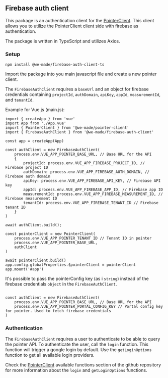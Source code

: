 ## Firebase auth client
This package is an authentication client for the [PointerClient](https://github.com/wemadefree/pointer-client-ts). This client allows you to utilize the PointerClient client side with firebase as authentication.

The package is written in TypeScript and utilizes Axios.

### Setup
```npm install @we-made/firebase-auth-client-ts```

Import the package into you main javascript file and create a new pointer client.

The ```FirebaseAuthClient``` requires a ```baseUrl``` and an object for firebase credentials containing ```projectId```, ```authDomain```, ```apiKey```, ```appId```, ```measurementId```, and ```tenantId```.  

Example for Vue.js (main.js):

```
import { createApp } from 'vue'
import App from './App.vue'
import { PointerClient } from '@we-made/pointer-client'
import { FirebaseAuthClient } from '@we-made/firebase-auth-client'

const app = createApp(App)

const authClient = new FirebaseAuthClient(
    process.env.VUE_APP_POINTER_BASE_URL, // Base URL for the API
    {
        projectId: process.env.VUE_APP_FIREBASE_PROJECT_ID, // Firebase project ID
        authDomain: process.env.VUE_APP_FIREBASE_AUTH_DOMAIN, // Firebase auth domain
        apiKey: process.env.VUE_APP_FIREBASE_API_KEY, // Firebase API key
        appId: process.env.VUE_APP_FIREBASE_APP_ID, // Firebase app ID
        measurementId: process.env.VUE_APP_FIREBASE_MEASUREMENT_ID, // Firebase measurement ID
        tenantId: process.env.VUE_APP_FIREBASE_TENANT_ID // Firebase tenant ID
    }
)

await authClient.build();

const pointerClient = new PointerClient(
    process.env.VUE_APP_POINTER_TENANT_ID // Tenant ID in pointer
    process.env.VUE_APP_POINTER_BASE_URL,
    authClient
)

await pointerClient.build()
app.config.globalProperties.$pointerClient = pointerClient
app.mount('#app')
```

It's possible to pass the pointerConfig key (as i ```string```) instead of the firebase credentials ```object``` in the ```FirebaseAuthClient```. 

```

const authClient = new FirebaseAuthClient(
    process.env.VUE_APP_POINTER_BASE_URL, // Base URL for the API
    process.env.VUE_APP_POINTER_PORTAL_CONFIG_KEY // Portal config key for pointer. Used to fetch firebase credentials
)
```
### Authentication 
The ```FirebaseAuthClient``` requires a user to authenticate to be able to query the pointer API. To authenticate the user, call the ```login``` function. This function will trigger a google login by default. Use the ```getLoginOptions``` function to get all available login providers. 

Check the [PointerClient](https://github.com/wemadefree/pointer-client-ts?tab=readme-ov-file#available-functions) available functions section of the github repository for more information about the ```login``` and ```getLoginOptions``` functions.
